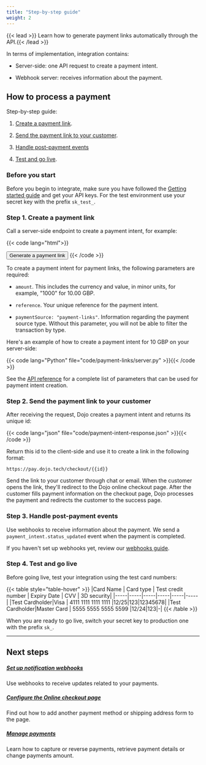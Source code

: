 ```yaml
---
title: "Step-by-step guide"
weight: 2
---
```


{{< lead >}} Learn how to generate payment links automatically through the API.{{< /lead >}}

In terms of implementation, integration contains:

- Server-side: one API request to create a payment intent.

- Webhook server: receives information about the payment.

## How to process a payment

Step-by-step guide:

1. [Create a payment link](#step-1-create-a-payment-link).

2. [Send the payment link to your customer](#step-2-send-the-payment-link-to-your-customer).

3. [Handle post-payment events](#step-3-handle-post-payment-events)

4. [Test and go live](#step-4-test-and-go-live).

### Before you start

Before you begin to integrate, make sure you have followed the [Getting started guide](/getting-started/) and get your API keys.
For the test environment use your secret key with the prefix `sk_test_`.

### Step 1. Create a payment link

Call a server-side endpoint to create a payment intent, for example:

{{< code lang="html">}}
<html>
<head>
  <title>Payment links</title>
</head>
<body>
  <input type="button" value="Generate a payment link" id="MyButton" onclick="myFunction()">
  <script type="text/javascript">
    function myFunction() {
      // POST
      fetch('/checkout', {
        headers: {
          'Content-Type': 'application/json'
        },
        method: 'POST',
        mode: 'no-cors',
        body: JSON.stringify({
          "greeting": ""
        })
      })
    }
  </script>
</body>
</html>
{{< /code >}}

To create a payment intent for payment links, the following parameters are required:

- `amount`. This includes the currency and value, in minor units, for example, "1000" for 10.00 GBP.

- `reference`. Your unique reference for the payment intent.

- `paymentSource: "payment-links"`. Information regarding the payment source type. Without this parameter, you will not be able to filter the transaction by type.

Here's an example of how to create a payment intent for 10 GBP on your server-side:

{{< code lang="Python" file="code/payment-links/server.py" >}}{{< /code >}}

See the [API reference](/api-docs/#operation/PaymentIntents_CreatePaymentIntent) for a complete list of parameters that can be used for payment intent creation.

### Step 2. Send the payment link to your customer

After receiving the request, Dojo creates a payment intent and returns its unique id:

{{< code lang="json" file="code/payment-intent-response.json" >}}{{< /code >}}

Return this id to the client-side and use it to create a link in the following format:

`https://pay.dojo.tech/checkout/{{id}}`

Send the link to your customer through chat or email. When the customer opens the link, they'll redirect to the Dojo online checkout page. After the customer fills payment information on the checkout page, Dojo processes the payment and redirects the customer to the success page.
### Step 3. Handle post-payment events

Use webhooks to receive information about the payment. We send a `payment_intent.status_updated` event when the payment is completed.

If you haven't set up webhooks yet, review our [webhooks guide](../../../development-resources/webhooks/).
### Step 4. Test and go live

Before going live, test your integration using the test card numbers:

{{< table style="table-hover" >}}
|Card Name | Card type | Test credit number | Expiry Date | CVV | 3D security|
|-----|-----|-----|-----|-----|-----|
|Test Cardholder|Visa | 4111 1111 1111 1111 |12/25|123|12345678|
|Test Cardholder|Master Card | 5555 5555 5555 5599 |12/24|123|-|
{{< /table >}}

When you are ready to go live, switch your secret key to production one with the prefix `sk_`.

---

## Next steps

<div class="container"> 
<div class="row py-3 mb-4">
<div class="col-md-4">
		<div class="card flex-row border-0">
			<div class="card-body pl-2">
				<h5 class="card-title">
					<a href="../../../development-resources/webhooks/" class="stretched-link">Set up notification webhooks</a>
				</h5>
				<p class="card-text text-muted">
					Use webhooks to receive updates related to your payments.
				</p>
			</div>
		</div>
	</div>
	<div class="col-md-4">
		<div class="card flex-row border-0">
			<div class="card-body pl-2">
				<h5 class="card-title">
					<a href="../../online-checkout/configuration/" class="stretched-link">Configure the Online checkout page</a>
				</h5>
				<p class="card-text text-muted">
					Find out how to add another payment method or shipping address form to the page.
				</p>
			</div>
		</div>
	</div>
	<div class="col-md-4">
		<div class="card flex-row border-0">
			<div class="card-body pl-2">
				<h5 class="card-title">
					<a href="/manage-payments/" class="stretched-link">Manage payments</a>
				</h5>
				<p class="card-text text-muted">
					Learn how to capture or reverse payments, retrieve payment details or change payments amount.
				</p>
			</div>
		</div>
	</div>
	</div>
</div>

